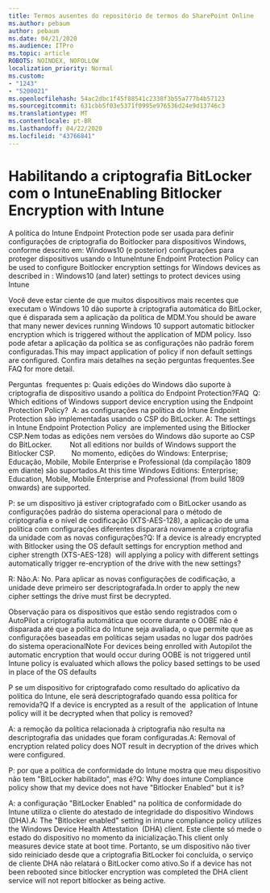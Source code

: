 ```yaml
---
title: Termos ausentes do repositório de termos do SharePoint Online
ms.author: pebaum
author: pebaum
ms.date: 04/21/2020
ms.audience: ITPro
ms.topic: article
ROBOTS: NOINDEX, NOFOLLOW
localization_priority: Normal
ms.custom:
- "1243"
- "5200021"
ms.openlocfilehash: 54ac2dbc1f45f88541c2338f3b55a777b4b57123
ms.sourcegitcommit: 631cbb5f03e5371f0995e976536d24e9d13746c3
ms.translationtype: MT
ms.contentlocale: pt-BR
ms.lasthandoff: 04/22/2020
ms.locfileid: "43766841"
---
```

# <a name="enabling-bitlocker-encryption-with-intune"></a><span data-ttu-id="56ba0-102">Habilitando a criptografia BitLocker com o Intune</span><span class="sxs-lookup"><span data-stu-id="56ba0-102">Enabling Bitlocker Encryption with Intune</span></span>

<span data-ttu-id="56ba0-103">A política do Intune Endpoint Protection pode ser usada para definir configurações de criptografia do Boitlocker para dispositivos Windows, conforme descrito em: Windows10 (e posterior) configurações para proteger dispositivos usando o Intune</span><span class="sxs-lookup"><span data-stu-id="56ba0-103">Intune Endpoint Protection Policy can be used to configure Boitlocker encryption settings for Windows devices as described in : Windows10 (and later) settings to protect devices using Intune</span></span>

<span data-ttu-id="56ba0-104">Você deve estar ciente de que muitos dispositivos mais recentes que executam o Windows 10 dão suporte à criptografia automática do BitLocker, que é disparada sem a aplicação da política de MDM.</span><span class="sxs-lookup"><span data-stu-id="56ba0-104">You should be aware that many newer devices running Windows 10 support automatic bitlocker encryption which is triggered without the application of MDM policy.</span></span> <span data-ttu-id="56ba0-105">Isso pode afetar a aplicação da política se as configurações não padrão forem configuradas.</span><span class="sxs-lookup"><span data-stu-id="56ba0-105">This may impact application of policy if non default settings are configured.</span></span> <span data-ttu-id="56ba0-106">Confira mais detalhes na seção perguntas frequentes.</span><span class="sxs-lookup"><span data-stu-id="56ba0-106">See FAQ for more detail.</span></span>


<span data-ttu-id="56ba0-107">Perguntas  frequentes p: Quais edições do Windows dão suporte à criptografia de dispositivo usando a política do Endpoint Protection?</span><span class="sxs-lookup"><span data-stu-id="56ba0-107">FAQ  Q: Which editions of Windows support device encryption using the Endpoint Protection Policy?</span></span>
<span data-ttu-id="56ba0-108"> A: as configurações na política do Intune Endpoint Protection são implementadas usando o CSP do BitLocker.</span><span class="sxs-lookup"><span data-stu-id="56ba0-108"> A: The settings in Intune Endpoint Protection Policy  are implemented using the Bitlocker CSP.</span></span><span data-ttu-id="56ba0-109">Nem todas as edições nem versões do Windows dão suporte ao CSP do BitLocker. 
     </span><span class="sxs-lookup"><span data-stu-id="56ba0-109">  Not all editions nor builds of Windows support the Bitlocker CSP. 
     </span></span> <span data-ttu-id="56ba0-110">No momento, edições do Windows: Enterprise; Educação, Mobile, Mobile Enterprise e Professional (da compilação 1809 em diante) são suportados.</span><span class="sxs-lookup"><span data-stu-id="56ba0-110">At this time Windows Editions: Enterprise; Education, Mobile, Mobile Enterprise and Professional (from build 1809 onwards) are supported.</span></span>




<span data-ttu-id="56ba0-111">P: se um dispositivo já estiver criptografado com o BitLocker usando as configurações padrão do sistema operacional para o método de criptografia e o nível de codificação (XTS-AES-128), a aplicação de uma política com configurações diferentes disparará novamente a criptografia da unidade com as novas configurações?</span><span class="sxs-lookup"><span data-stu-id="56ba0-111">Q: If a device is already encrypted with Bitlocker using the OS default settings for encryption method and cipher strength (XTS-AES-128)  will applying a policy with different settings automatically trigger re-encryption of the drive with the new settings?</span></span>

<span data-ttu-id="56ba0-112">R: Não.</span><span class="sxs-lookup"><span data-stu-id="56ba0-112">A: No.</span></span> <span data-ttu-id="56ba0-113">Para aplicar as novas configurações de codificação, a unidade deve primeiro ser descriptografada.</span><span class="sxs-lookup"><span data-stu-id="56ba0-113">In order to apply the new cipher settings the drive must first be decrypted.</span></span>

<span data-ttu-id="56ba0-114">Observação para os dispositivos que estão sendo registrados com o AutoPilot a criptografia automática que ocorre durante o OOBE não é disparada até que a política do Intune seja avaliada, o que permite que as configurações baseadas em políticas sejam usadas no lugar dos padrões do sistema operacional</span><span class="sxs-lookup"><span data-stu-id="56ba0-114">Note For devices being enrolled with Autopilot the automatic encryption that would occur during OOBE is not triggered until Intune policy is evaluated which allows the policy based settings to be used in place of the OS defaults</span></span>




<span data-ttu-id="56ba0-115">P se um dispositivo for criptografado como resultado do aplicativo da política do Intune, ele será descriptografado quando essa política for removida?</span><span class="sxs-lookup"><span data-stu-id="56ba0-115">Q If a device is encrypted as a result of the  application of Intune policy will it be decrypted when that policy is removed?</span></span>

<span data-ttu-id="56ba0-116">A: a remoção da política relacionada à criptografia não resulta na descriptografia das unidades que foram configuradas.</span><span class="sxs-lookup"><span data-stu-id="56ba0-116">A: Removal of encryption related policy does NOT result in decryption of the drives which were configured.</span></span>




<span data-ttu-id="56ba0-117">P: por que a política de conformidade do Intune mostra que meu dispositivo não tem "BitLocker habilitado", mas é?</span><span class="sxs-lookup"><span data-stu-id="56ba0-117">Q: Why does intune Compliance policy show that my device does not have "Bitlocker Enabled" but it is?</span></span>

<span data-ttu-id="56ba0-118">A: a configuração "BitLocker Enabled" na política de conformidade do Intune utiliza o cliente do atestado de integridade do dispositivo Windows (DHA).</span><span class="sxs-lookup"><span data-stu-id="56ba0-118">A: The "Bitlocker enabled" setting in intune compliance policy utilizes the Windows Device Health Attestation  (DHA) client.</span></span> <span data-ttu-id="56ba0-119">Este cliente só mede o estado do dispositivo no momento da inicialização.</span><span class="sxs-lookup"><span data-stu-id="56ba0-119">This client only measures device state at boot time.</span></span> <span data-ttu-id="56ba0-120">Portanto, se um dispositivo não tiver sido reiniciado desde que a criptografia BitLocker foi concluída, o serviço de cliente DHA não relatará o BitLocker como ativo.</span><span class="sxs-lookup"><span data-stu-id="56ba0-120">So if a device has not been rebooted since bitlocker encryption was completed the DHA client service will not report bitlocker as being active.</span></span>